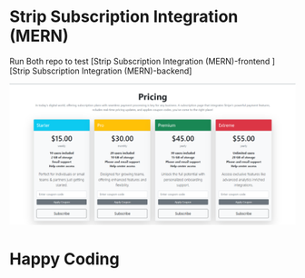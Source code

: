# Strip Subscription Integration (MERN)
Run Both repo to test
[Strip Subscription Integration (MERN)-frontend ] 
[Strip Subscription Integration (MERN)-backend]

<img src="./assets/Strip-MERN.png">

# Happy Coding
